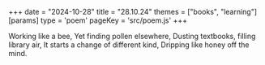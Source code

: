 +++
date = "2024-10-28"
title = "28.10.24"
themes = ["books", "learning"]
[params]
  type = 'poem'
  pageKey = 'src/poem.js'
+++

Working like a bee,
Yet finding pollen elsewhere,
Dusting textbooks, filling library air,
It starts a change of different kind,
Dripping like honey off the mind.
